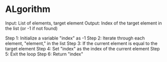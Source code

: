 # ALgorithm

Input: List of elements, target element
Output: Index of the target element in the list (or -1 if not found)

Step 1: Initialize a variable "index" as -1
Step 2: Iterate through each element, "element," in the list
    Step 3: If the current element is equal to the target element
        Step 4: Set "index" as the index of the current element
        Step 5: Exit the loop
Step 6: Return "index"
